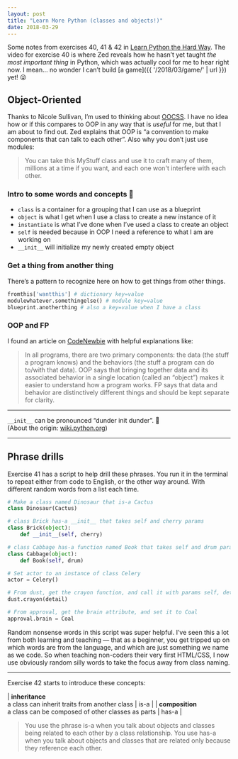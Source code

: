```yaml
---
layout: post
title: "Learn More Python (classes and objects!)"
date: 2018-03-29
---
```


Some notes from exercises 40, 41 & 42 in [Learn Python the Hard Way](https://learnpythonthehardway.org/). The video for exercise 40 is where Zed reveals how he hasn’t yet taught _the most important thing_ in Python, which was actually cool for me to hear right now. I mean… no wonder I can’t build [a game]({{ '/2018/03/game/' | url }}) yet! 😜

## Object-Oriented

Thanks to Nicole Sullivan, I’m used to thinking about [OOCSS](https://www.slideshare.net/stubbornella/object-oriented-css). I have no idea how or if this compares to OOP in any way that is _useful_ for me, but that I am about to find out. Zed explains that OOP is “a&nbsp;convention to make components that can talk to each other”. Also why you don’t just use modules:

> You can take this MyStuff class and use it to craft many of them, millions at a time if you want, and each one won't interfere with each other.

### Intro to some words and concepts 🌱

- `class` is a container for a grouping that I can use as a blueprint
- `object` is what I get when I use a class to create a new instance of it
- `instantiate` is what I’ve done when I’ve used a class to create an object
- `self` is needed because in OOP I need a reference to what I am are working on
- `__init__` will initialize my newly created empty object

### Get a thing from another thing

There’s a pattern to recognize here on how to get things from other things.

```python
fromthis['wantthis'] # dictionary key=value
modulewhatever.somethingelse() # module key=value
blueprint.anotherthing # also a key=value when I have a class
```

### OOP and FP

I found an article on [CodeNewbie](https://www.codenewbie.org/blogs/object-oriented-programming-vs-functional-programming) with helpful explanations like:

> In all programs, there are two primary components: the data (the stuff a program knows) and the behaviors (the stuff a program can do to/with that data). OOP says that bringing together data and its associated behavior in a single location (called an “object”) makes it easier to understand how a program works. FP says that data and behavior are distinctively different things and should be kept separate for clarity.

---

`__init__` can be pronounced “dunder init dunder”. 💜 <br>
(About the origin: [wiki.python.org](https://wiki.python.org/moin/DunderAlias))

---

## Phrase drills

Exercise 41 has a script to help drill these phrases. You run it in the terminal to repeat either from code to English, or the other way around. With different random words from a list each time.

```python
# Make a class named Dinosaur that is-a Cactus
class Dinosaur(Cactus)
```

```python
# class Brick has-a __init__ that takes self and cherry params
class Brick(object):
    def __init__(self, cherry)
```

```python
# class Cabbage has-a function named Book that takes self and drum params
class Cabbage(object):
    def Book(self, drum)
```

```python
# Set actor to an instance of class Celery
actor = Celery()
```

```python
# From dust, get the crayon function, and call it with params self, detail
dust.crayon(detail)
```

```python
# From approval, get the brain attribute, and set it to Coal
approval.brain = Coal
```

Random nonsense words in this script was super helpful. I’ve seen this a lot from both learning and teaching — that as a beginner, you get tripped up on which words are from the language, and which are just something we name as we code. So when teaching non-coders their very first HTML/CSS, I&nbsp;now use obviously random silly words to take the focus away from class naming.

---

Exercise 42 starts to introduce these concepts:

| **inheritance**<br> a class can inherit traits from another class | is-a |
| **composition**<br> a class can be composed of other classes as parts | has-a |

> You use the phrase is-a when you talk about objects and classes being related to each other by a class relationship. You use has-a when you talk about objects and classes that are related only because they reference each other.
